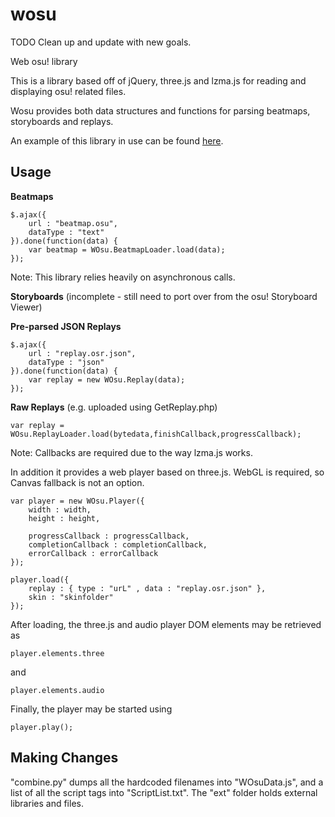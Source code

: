 wosu
====

TODO Clean up and update with new goals.

Web osu! library

This is a library based off of jQuery, three.js and lzma.js for reading and displaying osu! related files.

Wosu provides both data structures and functions for parsing beatmaps, storyboards and replays.

An example of this library in use can be found [here](http://sc-wu.com/p/Wosu/).



Usage
----

**Beatmaps**

    $.ajax({
        url : "beatmap.osu",
        dataType : "text"
    }).done(function(data) {
        var beatmap = WOsu.BeatmapLoader.load(data);
    });

Note: This library relies heavily on asynchronous calls.


**Storyboards** (incomplete - still need to port over from the osu! Storyboard Viewer)


**Pre-parsed JSON Replays**

    $.ajax({
        url : "replay.osr.json",
        dataType : "json"
    }).done(function(data) {
        var replay = new WOsu.Replay(data);
    });


**Raw Replays** (e.g. uploaded using GetReplay.php)

    var replay = WOsu.ReplayLoader.load(bytedata,finishCallback,progressCallback);

Note: Callbacks are required due to the way lzma.js works.



In addition it provides a web player based on three.js. WebGL is required, so Canvas fallback is not an option.

    var player = new WOsu.Player({
        width : width,
        height : height,
        
        progressCallback : progressCallback,
        completionCallback : completionCallback,
        errorCallback : errorCallback
    });
    
    player.load({
        replay : { type : "urL" , data : "replay.osr.json" },
        skin : "skinfolder"
    });

After loading, the three.js and audio player DOM elements may be retrieved as

    player.elements.three

and

    player.elements.audio

Finally, the player may be started using

    player.play();



Making Changes
----

"combine.py" dumps all the hardcoded filenames into "WOsuData.js", and a list of all the script tags into "ScriptList.txt". The "ext" folder holds external libraries and files.
